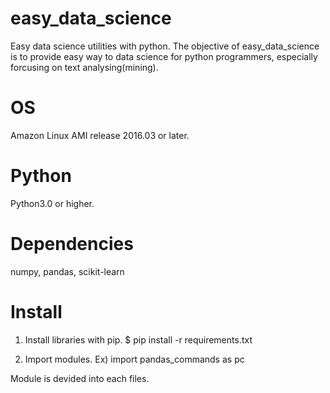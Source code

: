 # easy_data_science
Easy data science utilities with python. The objective of easy_data_science is to provide easy way to data science for python programmers, especially forcusing on text analysing(mining).

# OS
Amazon Linux AMI release 2016.03 or later.

# Python
Python3.0 or higher.

# Dependencies
numpy, pandas, scikit-learn

# Install

1. Install libraries with pip.
$ pip install -r requirements.txt

2. Import modules.
Ex)
import pandas_commands as pc

Module is devided into each files. 
